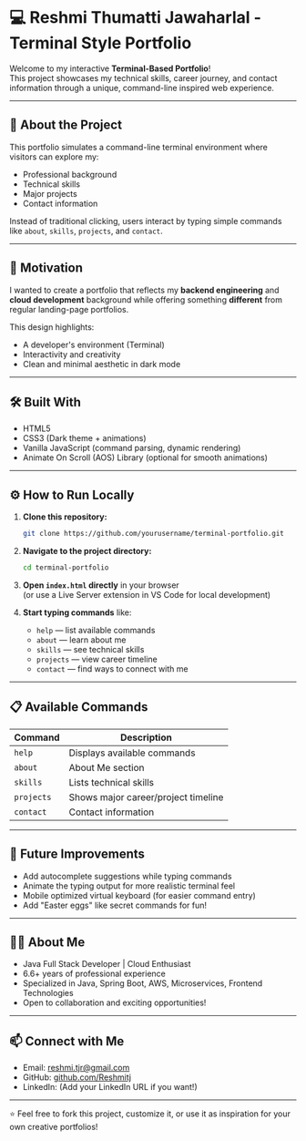 # 💻 Reshmi Thumatti Jawaharlal - Terminal Style Portfolio

Welcome to my interactive **Terminal-Based Portfolio**!  
This project showcases my technical skills, career journey, and contact information through a unique, command-line inspired web experience.

---

## 🚀 About the Project

This portfolio simulates a command-line terminal environment where visitors can explore my:
- Professional background
- Technical skills
- Major projects
- Contact information

Instead of traditional clicking, users interact by typing simple commands like `about`, `skills`, `projects`, and `contact`.

---

## 🎯 Motivation

I wanted to create a portfolio that reflects my **backend engineering** and **cloud development** background while offering something **different** from regular landing-page portfolios.

This design highlights:
- A developer's environment (Terminal)
- Interactivity and creativity
- Clean and minimal aesthetic in dark mode

---

## 🛠️ Built With

- HTML5
- CSS3 (Dark theme + animations)
- Vanilla JavaScript (command parsing, dynamic rendering)
- Animate On Scroll (AOS) Library (optional for smooth animations)

---

## ⚙️ How to Run Locally

1. **Clone this repository:**
    ```bash
    git clone https://github.com/yourusername/terminal-portfolio.git
    ```

2. **Navigate to the project directory:**
    ```bash
    cd terminal-portfolio
    ```

3. **Open `index.html` directly** in your browser  
   (or use a Live Server extension in VS Code for local development)

4. **Start typing commands** like:
    - `help` — list available commands
    - `about` — learn about me
    - `skills` — see technical skills
    - `projects` — view career timeline
    - `contact` — find ways to connect with me

---

## 📋 Available Commands

| Command  | Description              |
|----------|---------------------------|
| `help`   | Displays available commands |
| `about`  | About Me section            |
| `skills` | Lists technical skills       |
| `projects` | Shows major career/project timeline |
| `contact` | Contact information         |

---

## 🌟 Future Improvements

- Add autocomplete suggestions while typing commands
- Animate the typing output for more realistic terminal feel
- Mobile optimized virtual keyboard (for easier command entry)
- Add "Easter eggs" like secret commands for fun!

---

## 🧑‍💻 About Me

- Java Full Stack Developer | Cloud Enthusiast
- 6.6+ years of professional experience
- Specialized in Java, Spring Boot, AWS, Microservices, Frontend Technologies
- Open to collaboration and exciting opportunities!

---
## 📫 Connect with Me

- Email: reshmi.tjr@gmail.com
- GitHub: [github.com/Reshmitj](https://github.com/Reshmitj)
- LinkedIn: (Add your LinkedIn URL if you want!)

---

⭐️ Feel free to fork this project, customize it, or use it as inspiration for your own creative portfolios!
